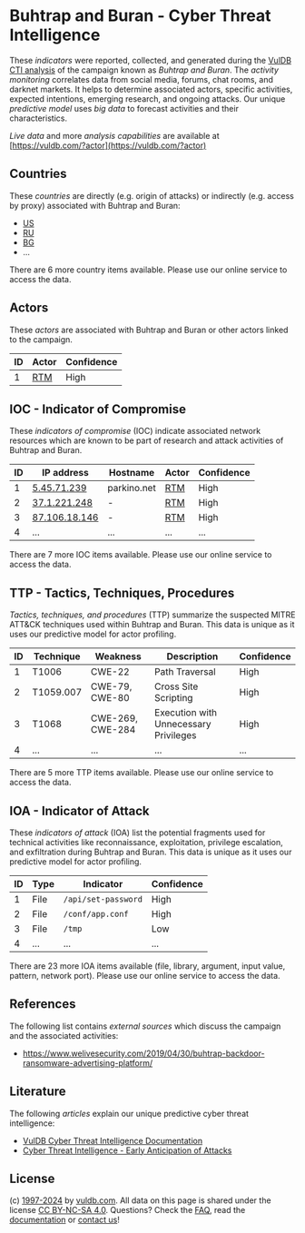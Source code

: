 # Buhtrap and Buran - Cyber Threat Intelligence

These _indicators_ were reported, collected, and generated during the [VulDB CTI analysis](https://vuldb.com/?kb.cti) of the campaign known as _Buhtrap and Buran_. The _activity monitoring_ correlates data from social media, forums, chat rooms, and darknet markets. It helps to determine associated actors, specific activities, expected intentions, emerging research, and ongoing attacks. Our unique _predictive model_ uses _big data_ to forecast activities and their characteristics.

_Live data_ and more _analysis capabilities_ are available at [https://vuldb.com/?actor](https://vuldb.com/?actor)

## Countries

These _countries_ are directly (e.g. origin of attacks) or indirectly (e.g. access by proxy) associated with Buhtrap and Buran:

* [US](https://vuldb.com/?country.us)
* [RU](https://vuldb.com/?country.ru)
* [BG](https://vuldb.com/?country.bg)
* ...

There are 6 more country items available. Please use our online service to access the data.

## Actors

These _actors_ are associated with Buhtrap and Buran or other actors linked to the campaign.

ID | Actor | Confidence
-- | ----- | ----------
1 | [RTM](https://vuldb.com/?actor.rtm) | High

## IOC - Indicator of Compromise

These _indicators of compromise_ (IOC) indicate associated network resources which are known to be part of research and attack activities of Buhtrap and Buran.

ID | IP address | Hostname | Actor | Confidence
-- | ---------- | -------- | ----- | ----------
1 | [5.45.71.239](https://vuldb.com/?ip.5.45.71.239) | parkino.net | [RTM](https://vuldb.com/?actor.rtm) | High
2 | [37.1.221.248](https://vuldb.com/?ip.37.1.221.248) | - | [RTM](https://vuldb.com/?actor.rtm) | High
3 | [87.106.18.146](https://vuldb.com/?ip.87.106.18.146) | - | [RTM](https://vuldb.com/?actor.rtm) | High
4 | ... | ... | ... | ...

There are 7 more IOC items available. Please use our online service to access the data.

## TTP - Tactics, Techniques, Procedures

_Tactics, techniques, and procedures_ (TTP) summarize the suspected MITRE ATT&CK techniques used within Buhtrap and Buran. This data is unique as it uses our predictive model for actor profiling.

ID | Technique | Weakness | Description | Confidence
-- | --------- | -------- | ----------- | ----------
1 | T1006 | CWE-22 | Path Traversal | High
2 | T1059.007 | CWE-79, CWE-80 | Cross Site Scripting | High
3 | T1068 | CWE-269, CWE-284 | Execution with Unnecessary Privileges | High
4 | ... | ... | ... | ...

There are 5 more TTP items available. Please use our online service to access the data.

## IOA - Indicator of Attack

These _indicators of attack_ (IOA) list the potential fragments used for technical activities like reconnaissance, exploitation, privilege escalation, and exfiltration during Buhtrap and Buran. This data is unique as it uses our predictive model for actor profiling.

ID | Type | Indicator | Confidence
-- | ---- | --------- | ----------
1 | File | `/api/set-password` | High
2 | File | `/conf/app.conf` | High
3 | File | `/tmp` | Low
4 | ... | ... | ...

There are 23 more IOA items available (file, library, argument, input value, pattern, network port). Please use our online service to access the data.

## References

The following list contains _external sources_ which discuss the campaign and the associated activities:

* https://www.welivesecurity.com/2019/04/30/buhtrap-backdoor-ransomware-advertising-platform/

## Literature

The following _articles_ explain our unique predictive cyber threat intelligence:

* [VulDB Cyber Threat Intelligence Documentation](https://vuldb.com/?kb.cti)
* [Cyber Threat Intelligence - Early Anticipation of Attacks](https://www.scip.ch/en/?labs.20201022)

## License

(c) [1997-2024](https://vuldb.com/?kb.changelog) by [vuldb.com](https://vuldb.com/?kb.about). All data on this page is shared under the license [CC BY-NC-SA 4.0](https://creativecommons.org/licenses/by-nc-sa/4.0/). Questions? Check the [FAQ](https://vuldb.com/?kb.faq), read the [documentation](https://vuldb.com/?kb) or [contact us](https://vuldb.com/?contact)!
